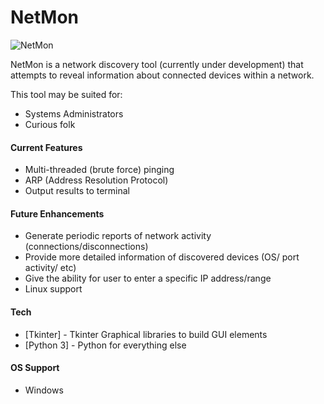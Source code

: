# NetMon

![NetMon](https://i.imgur.com/TEXQeK3.png)

NetMon is a network discovery tool (currently under development) that attempts to reveal information about connected devices within a network.

This tool may be suited for:
  - Systems Administrators
  - Curious folk

#### Current Features
  - Multi-threaded (brute force) pinging
  - ARP (Address Resolution Protocol)
  - Output results to terminal

#### Future Enhancements
  - Generate periodic reports of network activity (connections/disconnections)
  - Provide more detailed information of discovered devices (OS/ port activity/ etc)
  - Give the ability for user to enter a specific IP address/range
  - Linux support

#### Tech
* [Tkinter] - Tkinter Graphical libraries to build GUI elements
* [Python 3] - Python for everything else

#### OS Support
* Windows
